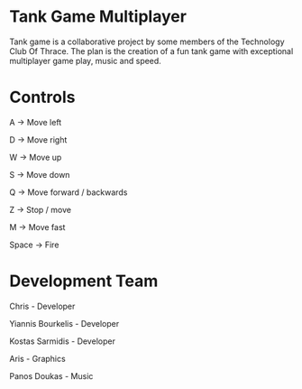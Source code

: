 # Tank Game Multiplayer

Tank game is a collaborative project by some members of the Technology Club Of Thrace. The plan is the creation of a fun tank game with exceptional multiplayer game play, music and speed. 


# Controls
A     -> Move left

D     -> Move right

W     -> Move up

S     -> Move down

Q     -> Move forward / backwards

Z     -> Stop / move

M     -> Move fast

Space -> Fire

# Development Team
Chris - Developer

Yiannis Bourkelis - Developer

Kostas Sarmidis - Developer

Aris - Graphics

Panos Doukas - Music
